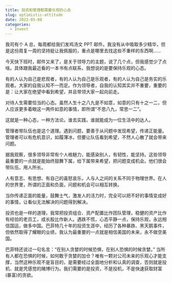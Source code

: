 ```yaml
---
title: 投资和管理都需要乐观的心态
slug: optimistic-attitude
date: 2022-05-08
categories:
  - Invest
---
```


我司有个 A 总，每周都给我们发鸡汤文 PPT 邮件。我没有从中吸取多少精华，但是这份周复一周的坚持挺让我佩服的，重点是哪里去找这些不重样的东西啊……

今天快下班时，邮件又来了，是关于领导力的主题，说了几个点，但我感觉少了点啥。具体跟我最近看的一本书有点联系，我想说的是要保持乐观的心态。

有的人认为自己是悲观者，有的人认为自己是乐观者，有的人认为自己是务实的乐观者。大家的自我认知不一而足。作为领导者，自我的认知其实并不重要，重要的是：让大家在绝望中看到希望，并且带领大家一起向前走。

对待人生需要恰当的心态。虽然人生十之八九是不如意，如意的只有十之一二，但人应该更多着眼这一两件如意的事情，即所谓“不思八九，常思一二”。

这就是一种心态，一种方法论。谁去实践，谁就能成为一位生活中的达人。

管理者带队伍也是这个道理。遇到问题，要善于从问题中发现希望，传递正能量。管理者可以有危机意识，如履薄冰，但要让队伍看到希望，不然人心散了就会带来问题。

据我观察，很多领导非常有个人格魅力，能感染别人，有韧性，能坚持。这些领导最重要的一点就是能始终鼓舞下属，给下属带来希望，把问题变成机会。他们很会带队伍，用人所长。

人有意志、有思想、有自己的喜怒哀乐，人与人之间的关系不同于物理世界。在人的世界里，所谓的正面和负面，问题和机会可以相互转换。

当你传递正面的能量，鼓舞士气，激发人的活力时，完全可以把不好的事情变成好的事情，让看似无法解决的问题得到解决。

投资也是一样的道理，我常把投资组合、资产配置比作团队管理，稳健的资产比作有经验的老员工，成长股比作新人。遇跌不慌，心态平静一点，保持乐观，永远相信国运，做多中国。巴菲特几十年的投资生涯中，经历了各种暴跌、黑天鹅事件，但依然取得了耀眼的业绩，我认为最重要的一点就是相信美国的未来，永不做空美国。

巴菲特还说过一句名言：“在别人贪婪的时候恐惧，在别人恐惧的时候贪婪。” 当所有人都在恐惧的时候，如何敢于贪婪的加仓？唯有一颗对公司未来的乐观心才能支撑，当然这种乐观不是盲目的，是需要经过全面地分析和认真的调查，否则就是投机、就是凭感觉的赌博行为。我们需要的是投资，不是投机，不是快速获取财富(暴富)的贪欲。
